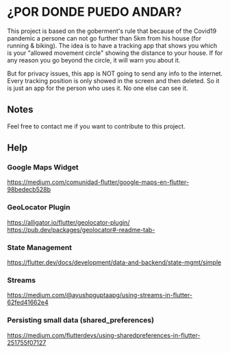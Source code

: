 # ¿POR DONDE PUEDO ANDAR?

This project is based on the goberment's rule that because of the Covid19 pandemic a persone can not go further than 5km from his house (for running & biking).
The idea is to have a tracking app that shows you which is your "allowed movement circle" showing the distance to your house.
If for any reason you go beyond the circle, it will warn you about it.

But for privacy issues, this app is NOT going to send any info to the internet. Every tracking position is only showed in the screen and then deleted.
So it is just an app for the person who uses it. No one else can see it.

## Notes

Feel free to contact me if you want to contribute to this project.

## Help

### Google Maps Widget

https://medium.com/comunidad-flutter/google-maps-en-flutter-98bedecb528b


### GeoLocator Plugin

https://alligator.io/flutter/geolocator-plugin/
https://pub.dev/packages/geolocator#-readme-tab-


### State Management

https://flutter.dev/docs/development/data-and-backend/state-mgmt/simple


### Streams

https://medium.com/@ayushpguptaapg/using-streams-in-flutter-62fed41662e4

### Persisting small data (shared_preferences)

https://medium.com/flutterdevs/using-sharedpreferences-in-flutter-251755f07127